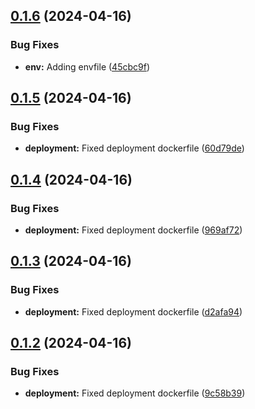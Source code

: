 ## [0.1.6](https://github.com/aaliboyev/mnk-telegram-bot/compare/v0.1.5...v0.1.6) (2024-04-16)


### Bug Fixes

* **env:** Adding envfile ([45cbc9f](https://github.com/aaliboyev/mnk-telegram-bot/commit/45cbc9fc69a18aea4ff3822a41940f7f7c3e7167))



## [0.1.5](https://github.com/aaliboyev/mnk-telegram-bot/compare/v0.1.4...v0.1.5) (2024-04-16)


### Bug Fixes

* **deployment:** Fixed deployment dockerfile ([60d79de](https://github.com/aaliboyev/mnk-telegram-bot/commit/60d79de7a36e2da6802dfdb230082ab6db4f27e9))



## [0.1.4](https://github.com/aaliboyev/mnk-telegram-bot/compare/v0.1.3...v0.1.4) (2024-04-16)


### Bug Fixes

* **deployment:** Fixed deployment dockerfile ([969af72](https://github.com/aaliboyev/mnk-telegram-bot/commit/969af725ccae5b07020f60a3a1567b92d9f04253))



## [0.1.3](https://github.com/aaliboyev/mnk-telegram-bot/compare/v0.1.2...v0.1.3) (2024-04-16)


### Bug Fixes

* **deployment:** Fixed deployment dockerfile ([d2afa94](https://github.com/aaliboyev/mnk-telegram-bot/commit/d2afa94f7ac444c0b02524fab1fb68f235e5335a))



## [0.1.2](https://github.com/aaliboyev/mnk-telegram-bot/compare/v0.1.1...v0.1.2) (2024-04-16)


### Bug Fixes

* **deployment:** Fixed deployment dockerfile ([9c58b39](https://github.com/aaliboyev/mnk-telegram-bot/commit/9c58b39e173edeed87ca0b721be6a0b75d305d7f))




